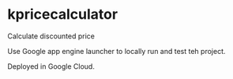 # kpricecalculator
Calculate discounted price

Use Google app engine launcher to locally run and test teh project.

Deployed in Google Cloud.
